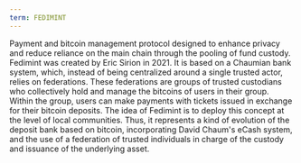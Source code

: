 ```yaml
---
term: FEDIMINT
---
```


Payment and bitcoin management protocol designed to enhance privacy and reduce reliance on the main chain through the pooling of fund custody. Fedimint was created by Eric Sirion in 2021. It is based on a Chaumian bank system, which, instead of being centralized around a single trusted actor, relies on federations. These federations are groups of trusted custodians who collectively hold and manage the bitcoins of users in their group. Within the group, users can make payments with tickets issued in exchange for their bitcoin deposits. The idea of Fedimint is to deploy this concept at the level of local communities. Thus, it represents a kind of evolution of the deposit bank based on bitcoin, incorporating David Chaum's eCash system, and the use of a federation of trusted individuals in charge of the custody and issuance of the underlying asset.
